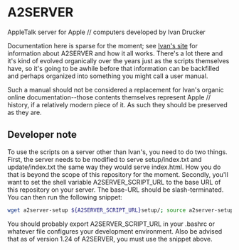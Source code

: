 # A2SERVER
AppleTalk server for Apple // computers developed by Ivan Drucker

Documentation here is sparse for the moment; see [Ivan's site]() for
information about A2SERVER and how it all works.  There's a lot there and it's
kind of evolved organically over the years just as the scripts themselves
have, so it's going to be awhile before that information can be backfilled and
perhaps organized into something you might call a user manual.

Such a manual should not be considered a replacement for Ivan's organic online
documentation--those contents themselves represent Apple // history, if a
relatively modern piece of it.  As such they should be preserved as they are.

## Developer note

To use the scripts on a server other than Ivan's, you need to do two things.
First, the server needs to be modified to serve setup/index.txt and
update/index.txt the same way they would serve index.html.  How you do that is
beyond the scope of this repository for the moment.  Secondly, you'll want to
set the shell variable A2SERVER_SCRIPT_URL to the base URL of this repository
on your server.  The base-URL should be slash-terminated.  You can then run
the following snippet:

~~~ bash
wget a2server-setup ${A2SERVER_SCRIPT_URL}setup/; source a2server-setup
~~~

You should probably export A2SERVER_SCRIPT_URL in your .bashrc or whatever
file configures your development environment.  Also be advised that as of
version 1.24 of A2SERVER, you must use the snippet above.

[Ivan's site]: http://appleii.ivanx.com/a2server/
